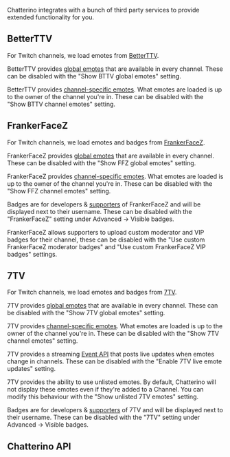 Chatterino integrates with a bunch of third party services to provide extended functionality for you.

## BetterTTV

For Twitch channels, we load emotes from [BetterTTV](https://betterttv.com/).

BetterTTV provides [global emotes](https://betterttv.com/emotes/global) that are available in every channel. These can be disabled with the "Show BTTV global emotes" setting.

BetterTTV provides [channel-specific emotes](https://betterttv.com/emotes/shared). What emotes are loaded is up to the owner of the channel you're in. These can be disabled with the "Show BTTV channel emotes" setting.

## FrankerFaceZ

For Twitch channels, we load emotes and badges from [FrankerFaceZ](https://www.frankerfacez.com/).

FrankerFaceZ provides [global emotes](https://www.frankerfacez.com/channel/__ffz_global) that are available in every channel. These can be disabled with the "Show FFZ global emotes" setting.

FrankerFaceZ provides [channel-specific emotes](https://www.frankerfacez.com/emoticons/). What emotes are loaded is up to the owner of the channel you're in. These can be disabled with the "Show FFZ channel emotes" setting.

Badges are for developers & [supporters](https://www.frankerfacez.com/donate) of FrankerFaceZ and will be displayed next to their username. These can be disabled with the "FrankerFaceZ" setting under Advanced -> Visible badges.

FrankerFaceZ allows supporters to upload custom moderator and VIP badges for their channel, these can be disabled with the "Use custom FrankerFaceZ moderator badges" and "Use custom FrankerFaceZ VIP badges" settings.

## 7TV

For Twitch channels, we load emotes and badges from [7TV](https://7tv.app/).

7TV provides [global emotes](https://7tv.app/emote-sets/global) that are available in every channel. These can be disabled with the "Show 7TV global emotes" setting.

7TV provides [channel-specific emotes](https://7tv.app/emotes). What emotes are loaded is up to the owner of the channel you're in. These can be disabled with the "Show 7TV channel emotes" setting.

7TV provides a streaming [Event API](https://github.com/SevenTV/EventAPI) that posts live updates when emotes change in channels. These can be disabled with the "Enable 7TV live emote updates" setting.

<!-- TODO: Link to 7TV emote guidelines for clarification on what constitutes an unlisted emote -->
7TV provides the ability to use unlisted emotes. By default, Chatterino will not display these emotes even if they're added to a Channel. You can modify this behaviour with the "Show unlisted 7TV emotes" setting.

Badges are for developers & [supporters](https://7tv.app/subscribe) of 7TV and will be displayed next to their username. These can be disabled with the "7TV" setting under Advanced -> Visible badges.

## Chatterino API
